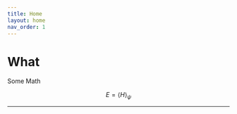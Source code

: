 ```yaml
---
title: Home
layout: home
nav_order: 1
---
```


# What 

Some Math

$$
E = \langle H \rangle_\psi
$$

----

[^1]: [ref]().

[Just the Docs]: https://just-the-docs.github.io/just-the-docs/
